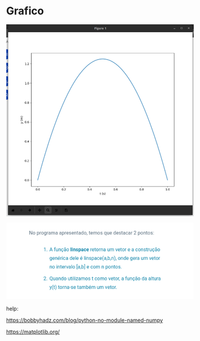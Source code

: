 # Grafico

![Alt text](image-1.png)

![Alt text](image.png)

help:

https://bobbyhadz.com/blog/python-no-module-named-numpy

https://matplotlib.org/